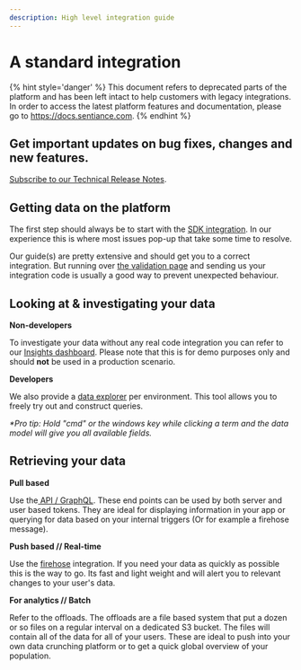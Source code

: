 ```yaml
---
description: High level integration guide
---
```


# A standard integration

{% hint style='danger' %} This document refers to deprecated parts of the platform and has been left intact to help customers with legacy integrations. In order to access the latest platform features and documentation, please go to https://docs.sentiance.com. {% endhint %}

## Get important updates on bug fixes, changes and new features.

[Subscribe to our Technical Release Notes](https://sentiance.us4.list-manage.com/subscribe/post?u=20d6a5a74b902f67b939e3648\&amp;id=cdc37b7e30\&name=).

## Getting data on the platform

The first step should always be to start with the [SDK integration](sdk/getting-started/). In our experience this is where most issues pop-up that take some time to resolve.

Our guide(s) are pretty extensive and should get you to a correct integration. But running over [the validation page](guide/verifying-your-integration.md) and sending us your integration code is usually a good way to prevent unexpected behaviour.

## Looking at & investigating your data

**Non-developers**

To investigate your data without any real code integration you can refer to our [Insights dashboard](https://insights.sentiance.com/#/). Please note that this is for demo purposes only and should **not** be used in a production scenario.

**Developers**

We also provide a [data explorer](data-explorer/data-explorer/) per environment. This tool allows you to freely try out and construct queries.

_\*Pro tip: Hold "cmd" or the windows key while clicking a term and the data model will give you all available fields._

## Retrieving your data

**Pull based**

Use the[ API / GraphQL](backend/graphql.md). These end points can be used by both server and user based tokens. They are ideal for displaying information in your app or querying for data based on your internal triggers (Or for example a firehose message).

**Push based // Real-time**

Use the [firehose](guide/firehose.md) integration. If you need your data as quickly as possible this is the way to go. Its fast and light weight and will alert you to relevant changes to your user's data.

**For analytics // Batch**

Refer to the offloads. The offloads are a file based system that put a dozen or so files on a regular interval on a dedicated S3 bucket. The files will contain all of the data for all of your users. These are ideal to push into your own data crunching platform or to get a quick global overview of your population.
